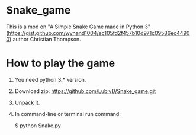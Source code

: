 # Snake_game
This is a mod on "A Simple Snake Game made in Python 3" (https://gist.github.com/wynand1004/ec105fd2f457b10d971c09586ec44900) author Christian Thompson.

# How to play the game
1. You need python 3.* version.
2. Download zip:
https://github.com/LubivD/Snake_game.git
3. Unpack it.
4. In command-line or terminal run command:

    $ python Snake.py
